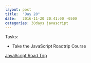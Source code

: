 ```yaml
---
layout: post
title:  "Day 20"
date:   2016-11-20 20:41:00 -0500
categories: 30days javascript
---
```

Tasks:

* Take the JavaScript Roadtrip Course

[JavaScript Road Trip ](http://javascript-roadtrip.codeschool.com/)